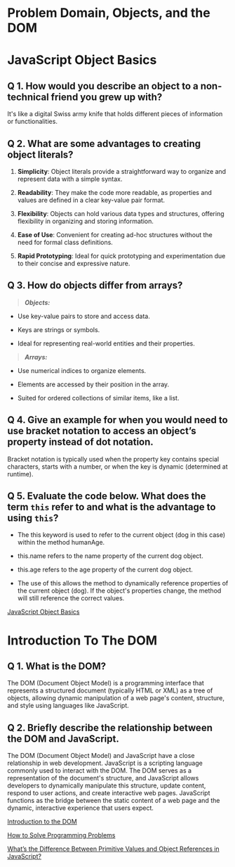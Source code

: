# Problem Domain, Objects, and the DOM

# JavaScript Object Basics

## Q 1. How would you describe an object to a non-technical friend you grew up with?

It's like a digital Swiss army knife that holds different pieces of information or functionalities. 

## Q 2. What are some advantages to creating object literals?

1) **Simplicity**: Object literals provide a straightforward way to organize and represent data with a simple syntax.

2) **Readability**: They make the code more readable, as properties and values are defined in a clear key-value pair format.

3) **Flexibility**: Objects can hold various data types and structures, offering flexibility in organizing and storing information.

4) **Ease of Use**: Convenient for creating ad-hoc structures without the need for formal class definitions.

5) **Rapid Prototyping**: Ideal for quick prototyping and experimentation due to their concise and expressive nature.

## Q 3. How do objects differ from arrays?

> ***Objects:***

- Use key-value pairs to store and access data.

- Keys are strings or symbols.

- Ideal for representing real-world entities and their properties.

> ***Arrays:***

- Use numerical indices to organize elements.

- Elements are accessed by their position in the array.

- Suited for ordered collections of similar items, like a list.

## Q 4. Give an example for when you would need to use bracket notation to access an object’s property instead of dot notation.

Bracket notation is typically used when the property key contains special characters, starts with a number, or when the key is dynamic (determined at runtime).

## Q 5. Evaluate the code below. What does the term `this` refer to and what is the advantage to using `this`?

- The this keyword is used to refer to the current object (dog in this case) within the method humanAge.

- this.name refers to the name property of the current dog object.

- this.age refers to the age property of the current dog object.

- The use of this allows the method to dynamically reference properties of the current object (dog). If the object's properties change, the method will still reference the correct values.

[JavaScript Object Basics](https://developer.mozilla.org/en-US/docs/Learn/JavaScript/Objects/Basics)

# Introduction To The DOM

## Q 1. What is the DOM?

The DOM (Document Object Model) is a programming interface that represents a structured document (typically HTML or XML) as a tree of objects, allowing dynamic manipulation of a web page's content, structure, and style using languages like JavaScript. 

## Q 2. Briefly describe the relationship between the DOM and JavaScript.

The DOM (Document Object Model) and JavaScript have a close relationship in web development. JavaScript is a scripting language commonly used to interact with the DOM. The DOM serves as a representation of the document's structure, and JavaScript allows developers to dynamically manipulate this structure, update content, respond to user actions, and create interactive web pages. JavaScript functions as the bridge between the static content of a web page and the dynamic, interactive experience that users expect.

[Introduction to the DOM](https://developer.mozilla.org/en-US/docs/Web/API/Document_Object_Model/Introduction)

[How to Solve Programming Problems](https://simpleprogrammer.com/solving-problems-breaking-it-down/)

[What’s the Difference Between Primitive Values and Object References in JavaScript?](https://betterprogramming.pub/intermediate-javascript-whats-the-difference-between-primitive-values-and-object-references-e863d70677b)